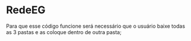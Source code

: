 # RedeEG

Para que esse código funcione será necessário que o usuário baixe todas as 3 pastas e as coloque dentro de outra pasta;
